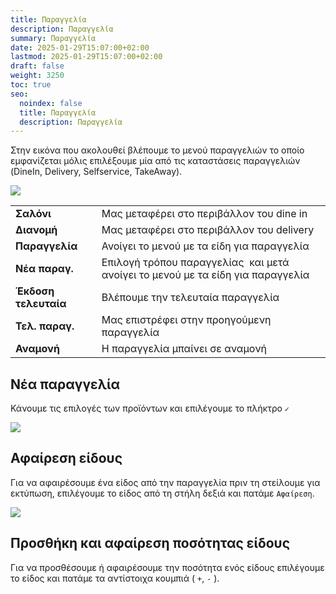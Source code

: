 ```yaml
---
title: Παραγγελία
description: Παραγγελία
summary: Παραγγελία
date: 2025-01-29T15:07:00+02:00
lastmod: 2025-01-29T15:07:00+02:00
draft: false
weight: 3250
toc: true
seo:
  noindex: false
  title: Παραγγελία
  description: Παραγγελία
---
```

Στην εικόνα που ακολουθεί βλέπουμε το μενού παραγγελιών το οποίο εμφανίζεται μόλις επιλέξουμε μία από τις καταστάσεις παραγγελιών (DineIn, Delivery, Selfservice, TakeAway).

![](/images/orders-menu.jpg)

|                      |                                                                                 |
| -------------------- | ------------------------------------------------------------------------------- |
| **Σαλόνι**           | Μας μεταφέρει στο περιβάλλον του dine in                                        |
| **Διανομή**          | Μας μεταφέρει στο περιβάλλον του delivery                                       |
| **Παραγγελία**       | Ανοίγει το μενού με τα είδη για παραγγελία                                      |
| **Νέα παραγ.**       | Επιλογή τρόπου παραγγελίας  και μετά ανοίγει το μενού με τα είδη για παραγγελία |
| **Έκδοση τελευταία** | Βλέπουμε την τελευταία παραγγελία                                               |
| **Τελ. παραγ.**      | Μας επιστρέφει στην προηγούμενη παραγγελία                                      |
| **Αναμονή**          | Η παραγγελία μπαίνει σε αναμονή                                                 |

## Νέα παραγγελία

Κάνουμε τις επιλογές των προϊόντων και επιλέγουμε το πλήκτρο `✓`

![](/images/self-service-order.jpg)

## Αφαίρεση είδους

Για να αφαιρέσουμε ένα είδος από την παραγγελία πριν τη στείλουμε για εκτύπωση, επιλέγουμε το είδος από τη στήλη δεξιά και πατάμε `Αφαίρεση`.

![](/images/c-1003.jpg)

## Προσθήκη και αφαίρεση ποσότητας είδους

Για να προσθέσουμε ή αφαιρέσουμε την ποσότητα ενός είδους επιλέγουμε το είδος και πατάμε τα αντίστοιχα κουμπιά ( `+`, `-`  ).
